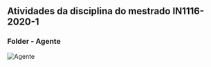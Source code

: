 ## Atividades da disciplina do mestrado IN1116-2020-1

### Folder - Agente

![Agente](https://user-images.githubusercontent.com/30666912/86799114-f2fb7c00-c047-11ea-99cb-92a329d34ba4.gif)
